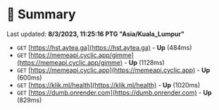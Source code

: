 # 📖 Summary
Last updated: **8/3/2023, 11:25:16 PTG "Asia/Kuala_Lumpur"**

- `GET` [https://hst.aytea.ga](https://hst.aytea.ga) - **Up** (484ms)
- `GET` [https://memeapi.cyclic.app/gimme](https://memeapi.cyclic.app/gimme) - **Up** (1128ms)
- `GET` [https://memeapi.cyclic.app](https://memeapi.cyclic.app) - **Up** (600ms)
- `GET` [https://klik.ml/health](https://klik.ml/health) - **Up** (1020ms)
- `GET` [https://dumb.onrender.com](https://dumb.onrender.com) - **Up** (829ms)
